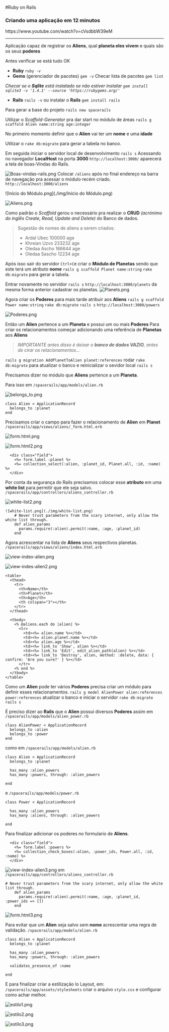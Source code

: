 #Ruby on Rails
<h3>Criando uma aplicação em 12 minutos</h3>https://www.youtube.com/watch?v=cVsdbbW39eM

<hr>

Aplicação capaz de registrar os **Aliens**, qual **planeta eles vivem** e quais são os seus **poderes** 

Antes verificar se está tudo OK

* **Ruby** `ruby -v`
* **Gems** (gerenciador de pacotes) `gem -v`
Checar lista de pacotes `gem list`

<i>Checar se o **Sqlite** está instalado se não estiver instalar
`gem install sqlite3 -v '1.4.1' --source 'https://rubygems.org/'`</i>

* **Rails** `rails -v` ou instalar o **Rails** 
`gem install rails`

Para gerar a base do projeto `rails new spacerails`

Utilizar o <i>Scaffold-Generator</i> pra dar start no módulo de áreas
`rails g scaffold Alien name:string age:integer`

No primeiro momento definir que o **Alien** vai ter um **nome** e uma **idade** 

Utilizar o `rake db:migrate` para gerar a tabela no banco.

Em seguida iniciar o servidor local de desenvolvimento `rails s`
Acessando no navegador **LocalHost** na porta **3000**
`http://localhost:3000/`
aparecerá a tela de boas-Vindas do Rails.

![Boas-vindas-rails.png](./img/Boas-vindas-rails.png)
Colocar `/aliens` após no final endereço na barra de navegação pra acessar o módulo recém criado.
`http://localhost:3000/aliens`

![Início do Módulo.png](./img/Início do Módulo.png)

![Aliens.png](./img/Aliens.png)

Como padrão o <i>Scaffold</i> gerou 
o necessário pra realizar o **CRUD** <i>(acrónimo do inglês Create, Read, Update and Delete)</i> do Banco de dados.
> Sugestão de nomes de aliens a serem criados:
> * Ardal Ubec 100000 age
> * Khreian Uzvo 233232 age
> * Oledaa Ascho 166644 age
> * Oledaa Sascho 12234 age

Após isso sair do servidor `Ctrl+C`e criar o **Módulo de Planetas**  sendo que este terá um atributo **nome** 
`rails g scaffold Planet name:string`
`rake db:migrate` para gerar a tabela.

Entrar novamente no servidor `rails s` 
`http://localhost:3000/planets`
da mesma forma anterior cadastrar os planetas.
![Planets.png](./img/Planets.png)

Agora criar os **Poderes** para mais tarde atribuir aos **Aliens**
`rails g scaffold Power name:string`
`rake db:migrate`
`rails s`
`http://localhost:3000/powers`

![Poderes.png](./img/Poderes.png)

Então um **Alien** pertence a um **Planeta** e possui um ou mais **Poderes** 
Para criar os relacionamentos começar adicionando uma referência de **Planetas** aos **Aliens**

> <i>IMPORTANTE antes disso é deixar o **banco de dados VAZIO**, antes de cirar os relacionamentos...</i>

`rails g migration AddPlanetToAlien planet:references`
rodar `rake db:migrate` para atualizar o banco e reinicializar o sevidor local `rails s`

Precisamos dizer no módulo que **Aliens** pertence a um **Planeta**.

Para isso em `/spacerails/app/models/alien.rb`

![belongs_to.png](./belongs_to.png)

```
class Alien < ApplicationRecord
  belongs_to :planet
end
```
Precisamos criar o campo para fazer o relacionamento de **Alien** em **Planet** 
`/spacerails/app/views/aliens/_form.html.erb`

![form.html.png](./img/form.html.png)

![form.html2.png](./img/form.html2.png)
```
  <div class="field">
    <%= form.label :planet %>
    <%= collection_select(:alien, :planet_id, Planet.all, :id, :name) %>
  </div>
```
Por conta da segurança do Rails precisamos colocar esse **atributo** em uma **white list** para permitir que ele seja salvo.
`/spacerails/app/controllers/aliens_controller.rb`

![white-list2.png](./img/white-list2.png)

```
![white-list.png](./img/white-list.png)
    # Never trust parameters from the scary internet, only allow the white list through.
    def alien_params
      params.require(:alien).permit(:name, :age, :planet_id)
    end
```
Agora acrescentar na lista de **Aliens** seus respectivos planetas.
`/spacerails/app/views/aliens/index.html.erb`

![view-index-alien.png](./img/view-index-alien.png)


![view-indes-alien2.png](./img/view-indes-alien2.png)
```
<table>
  <thead>
    <tr>
      <th>Name</th>
      <th>Planet</th>
      <th>Age</th>
      <th colspan="3"></th>
    </tr>
  </thead>

  <tbody>
    <% @aliens.each do |alien| %>
      <tr>
        <td><%= alien.name %></td>
        <td><%= alien.planet.name %></td>
        <td><%= alien.age %></td>
        <td><%= link_to 'Show', alien %></td>
        <td><%= link_to 'Edit', edit_alien_path(alien) %></td>
        <td><%= link_to 'Destroy', alien, method: :delete, data: { confirm: 'Are you sure?' } %></td>
      </tr>
    <% end %>
  </tbody>
</table>
```
Como um **Alien** pode ter vários **Poderes** precisa criar um módulo para definir esses relacionamentos.
`rails g model AlienPower alien:references power:references`
atualizar o banco e iniciar o servidor
`rake db:migrate`
`rails s`

É preciso dizer ao **Rails** que o **Alien** possui diversos **Poderes** assim em 
`/spacerails/app/models/alien_power.rb`
```
class AlienPower < ApplicationRecord
  belongs_to :alien
  belongs_to :power
end
```
como em
`/spacerails/app/models/alien.rb`
```
class Alien < ApplicationRecord
  belongs_to :planet

  has_many :alien_powers
  has_many :powers, through: :alien_powers

end
```
e
`/spacerails/app/models/power.rb`
```
class Power < ApplicationRecord

  has_many :alien_powers
  has_many :aliens, through: :alien_powers

end
```
Para finalizar adicionar os poderes no formulario de **Aliens**.
```
  <div class="field">
    <%= form.label :powers %>
    <%= collection_check_boxes(:alien, :power_ids, Power.all, :id, :name) %>
  </div>
```

![view-index-alien3.png](./img/view-index-alien3.png)
em
`/spacerails/app/controllers/aliens_controller.rb`
```
# Never trust parameters from the scary internet, only allow the white list through.
    def alien_params
      params.require(:alien).permit(:name, :age, :planet_id, :power_ids => [])
    end
```

![form.html3.png](./img/form.html3.png)

Para evitar que um **Alien** seja salvo sem **nome** acrescentar uma regra de validação.
`/spacerails/app/models/alien.rb`
```
class Alien < ApplicationRecord
  belongs_to :planet

  has_many :alien_powers
  has_many :powers, through: :alien_powers

  validates_presence_of :name

end
```
E para finalizar criar a estilização lo Layout, em:
`/spacerails/app/assets/stylesheets`
criar o arquivo `style.css` e configurar como achar melhor.

![estilo1.png](./img/estilo1.png)

![estilo2.png](./img/estilo2.png)

![estilo3.png](./img/estilo3.png)
